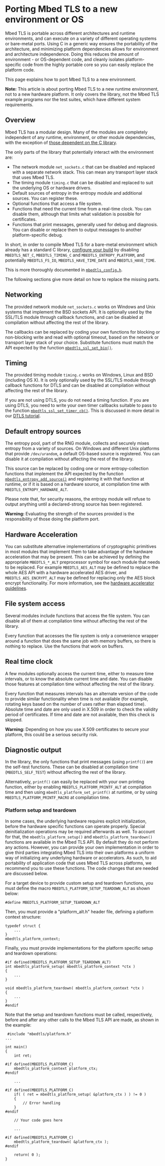 # Porting Mbed TLS to a new environment or OS

Mbed TLS is portable across different architectures and runtime environments, and can execute on a variety of different operating systems or bare-metal ports. Using C in a generic way ensures the portability of the architecture, and minimizing platform dependencies allows for environment and architecture independence. Doing this reduces the amount of environment - or OS-dependent code, and cleanly isolates platform-specific code from the highly portable core so you can easily replace the platform code.

This page explains how to port Mbed TLS to a new environment.

<span class="notes">**Note:** This article is about porting Mbed TLS to a new runtime environment, not to a new hardware platform. It only covers the library, not the Mbed TLS example programs nor the test suites, which have different system requirements.</span>

## Overview

Mbed TLS has a modular design. Many of the modules are completely independent of any runtime, environment, or other module dependencies, with the exception of [those dependent on the C library](/kb/development/what-external-dependencies-does-mbedtls-rely-on.md).

The only parts of the library that potentially interact with the environment are:

* The network module `net_sockets.c` that can be disabled and replaced with a separate network stack. This can mean any transport layer stack that uses Mbed TLS.
* The timing module `timing.c` that can be disabled and replaced to suit the underlying OS or hardware drivers.
* Default sources of entropy in the entropy module and additional sources. You can register these.
* Optional functions that access a file system.
* Functions that need the current time from a real-time clock. You can disable them, although that limits what validation is possible for certificates.
* Functions that print messages, generally used for debug and diagnosis. You can disable or replace them to output messages to another platform-specific debug.

In short, in order to compile Mbed TLS for a bare-metal environment which already has a standard C library, [configure your build](/kb/compiling-and-building/how-do-i-configure-mbedtls.md) by disabling `MBEDTLS_NET_C`, `MBEDTLS_TIMING_C` and `MBEDTLS_ENTROPY_PLATFORM`, and potentially `MBEDTLS_FS_IO`, `MBEDTLS_HAVE_TIME_DATE` and `MBEDTLS_HAVE_TIME`.

This is more thoroughly documented in [`mbedtls_config.h`](/api/config_8h.html).

The following sections give more detail on how to replace the missing parts.

## Networking

The provided network module `net_sockets.c` works on Windows and Unix systems that implement the BSD sockets API. It is optionally used by the SSL/TLS module through callback functions, and can be disabled at compilation without affecting the rest of the library.

The callbacks can be replaced by coding your own functions for blocking or non-blocking write and read with optional timeout, based on the network or transport layer stack of your choice. Substitute functions must match the API expected by the function [`mbedtls_ssl_set_bio()`](/api/ssl_8h.html).

## Timing

The provided timing module `timing.c` works on Windows, Linux and BSD (including OS X). It is only optionally used by the SSL/TLS module through callback functions for DTLS and can be disabled at compilation without affecting the rest of the library.

If you are not using DTLS, you do not need a timing function. If you are using DTLS, you need to write your own timer callbacks suitable to pass to the function [`mbedtls_ssl_set_timer_cb()`](/api/ssl_8h.html). This is discussed in more detail in our [DTLS tutorial](dtls-tutorial.md).

## Default entropy sources

The entropy pool, part of the RNG module, collects and securely mixes entropy from a variety of sources. On Windows and different Unix platforms that provide `/dev/urandom`, a default OS-based source is registered. You can disable it at compilation without affecting the rest of the library.

This source can be replaced by coding one or more entropy-collection functions that implement the API expected by the function [`mbedtls_entropy_add_source()`](/api/entropy_8h.html) and registering it with that function at runtime, or if it is based on a hardware source, at compilation time with `MBEDTLS_ENTROPY_HARDWARE_ALT`.

Please note that, for security reasons, the entropy module will refuse to output anything until a declared-strong source has been registered.

<span class="warnings">**Warning:** Evaluating the strength of the sources provided is the responsibility of those doing the platform port.</span>

## Hardware Acceleration

You can substitute alternative implementations of cryptographic primitives in most modules that implement them to take advantage of the hardware acceleration that may be present. This can be achieved by defining the appropriate `MBEDTLS_*_ALT` preprocessor symbol for each module that needs to be replaced. For example `MBEDTLS_AES_ALT` may be defined to replace the whole AES API with a hardware accelerated AES driver, and `MBEDTLS_AES_ENCRYPT_ALT` may be defined for replacing only the AES block encrypt functionality. For more information, see the [hardware accelerator guidelines](/kb/development/hw_acc_guidelines.md).

## File system access

Several modules include functions that access the file system. You can disable all of them at compilation time without affecting the rest of the library.

Every function that accesses the file system is only a convenience wrapper around a function that does the same job with memory buffers, so there is nothing to replace. Use the functions that work on buffers.

## Real time clock

A few modules optionally access the current time, either to measure time intervals, or to know the absolute current time and date. You can disable those features at compilation time without affecting the rest of the library.

Every function that measures intervals has an alternate version of the code to provide similar functionality when time is not available (for example, rotating keys based on the number of uses rather than elapsed time). Absolute time and date are only used in X.509 in order to check the validity period of certificates. If time and date are not available, then this check is skipped.

<span class="warnings">**Warning:** Depending on how you use X.509 certificates to secure your platform, this could be a serious security risk.</span>

## Diagnostic output

In the library, the only functions that print messages (using `printf()`) are the self-test functions. These can be disabled at compilation time (`MBEDTLS_SELF_TEST`) without affecting the rest of the library.

Alternatively, `printf()` can easily be replaced with your own printing function, either by enabling `MBEDTLS_PLATFORM_PRINTF_ALT` at compilation time and then using `mbedtls_platform_set_printf()` at runtime, or by using `MBEDTLS_PLATFORM_PRINTF_MACRO` at compilation time.

### Platform setup and teardown

In some cases, the underlying hardware requires explicit initialization, before the hardware specific functions can operate properly.
Special deinitialization operations may be required afterwards as well.
To account for that, the `mbedtls_platform_setup()` and `mbedtls_platform_teardown()` functions are available in the Mbed TLS API.
By default they do not perform any actions.
However, you can provide your own implementation in order to give third parties integrating Mbed TLS into their own platforms a uniform way of initializing any underlying hardware or accelerators.
As such, to aid portability of application code that uses Mbed TLS across platforms, we recommend you to use these functions.
The code changes that are needed are discussed below.

For a target device to provide custom setup and teardown functions, you must define the macro `MBEDTLS_PLATFORM_SETUP_TEARDOWN_ALT` as shown below:
```
#define MBEDTLS_PLATFORM_SETUP_TEARDOWN_ALT
```
Then, you must provide a "platform_alt.h" header file, defining a platform context structure:
```
typedef struct {
    ...
}
mbedtls_platform_context;
```
Finally, you must provide implementations for the platform specific setup and teardown operations:
```
#if defined(MBEDTLS_PLATFORM_SETUP_TEARDOWN_ALT)
int mbedtls_platform_setup( mbedtls_platform_context *ctx )
{
    ...
}

void mbedtls_platform_teardown( mbedtls_platform_context *ctx )
{
    ...
}
#endif
```

Note that the setup and teardown functions must be called, respectively, before and after any other calls to the Mbed TLS API are made, as shown in the example:

```
 #include "mbedtls/platform.h"
...

int main()
{
    int ret;

#if defined(MBEDTLS_PLATFORM_C)
    mbedtls_platform_context platform_ctx;
#endif

    ...

#if defined(MBEDTLS_PLATFORM_C)
    if( ( ret = mbedtls_platform_setup( &platform_ctx ) ) != 0 )
    {
        // Error handling
    }
#endif

    // Your code goes here

    ...

#if defined(MBEDTLS_PLATFORM_C)
    mbedtls_platform_teardown( &platform_ctx );
#endif

    return( 0 );
}
```

<!---",how-do-i-port-mbed-tls-to-a-new-environment-OS,"How to port Mbed TLS to a new environment, architecture or OS",,"port, porting, environment, architecture, library, OS, system, network, timing, file system, entropy, platform",published,"2016-02-17 09:50:00",2,16866,"2017-04-23 14:37:00","Manuel PÃ©gouriÃ©-Gonnard"--->
